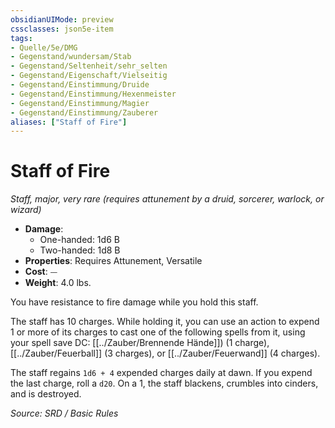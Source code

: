 ```yaml
---
obsidianUIMode: preview
cssclasses: json5e-item
tags:
- Quelle/5e/DMG
- Gegenstand/wundersam/Stab
- Gegenstand/Seltenheit/sehr_selten
- Gegenstand/Eigenschaft/Vielseitig
- Gegenstand/Einstimmung/Druide
- Gegenstand/Einstimmung/Hexenmeister
- Gegenstand/Einstimmung/Magier
- Gegenstand/Einstimmung/Zauberer
aliases: ["Staff of Fire"]
---
```

# Staff of Fire
*Staff, major, very rare (requires attunement by a druid, sorcerer, warlock, or wizard)*  

- **Damage**:
  - One-handed: 1d6 B
  - Two-handed: 1d8 B
- **Properties**: Requires Attunement, Versatile
- **Cost**: ⏤
- **Weight**: 4.0 lbs.

You have resistance to fire damage while you hold this staff.

The staff has 10 charges. While holding it, you can use an action to expend 1 or more of its charges to cast one of the following spells from it, using your spell save DC: [[../Zauber/Brennende Hände]]) (1 charge), [[../Zauber/Feuerball]] (3 charges), or [[../Zauber/Feuerwand]] (4 charges).

The staff regains `1d6 + 4` expended charges daily at dawn. If you expend the last charge, roll a `d20`. On a 1, the staff blackens, crumbles into cinders, and is destroyed.

*Source: SRD / Basic Rules*